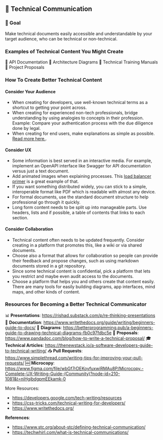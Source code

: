 ## 🤖 Technical Communication

### 🎯 Goal
Make technical documents easily accessible and understandable by your target audience, who can be technical or non-technical.

### Examples of Technical Content You Might Create
📜 API Documentation
🔷 Architecture Diagrams
📒 Technical Training Manuals
💼 Project Proposals

### How To Create Better Technical Content

#### Consider Your Audience
* When creating for developers, use well-known technical terms as a shortcut to getting your point across.
* When creating for experienced non-tech professionals, bridge understanding by using analogies to concepts in their profession. Example: Compare your authentication process with the due diligence done by legal.
* When creating for end users, make explanations as simple as possible. [Read more here.](https://github.com/glennsantos/senior-developer-roadmap/blob/main/communication/eli5-for-tech-concepts.md).

#### Consider UX
* Some information is best served in an interactive media. For example, implement an OpenAPI interface like Swagger for API documentation versus just a text document.
* Add animated images when explaining processes. This [load balancer primer](https://samwho.dev/load-balancing/) is a great example of that.
* If you want something distributed widely, you can stick to a simple, interoperable format like PDF which is readable with almost any device.
* For formal documents, use the standard document structure to help professional go through it quickly.
* Long form content needs to be split up into manageable parts. Use headers, lists and if possible, a table of contents that links to each section.

#### Consider Collaboration
* Technical content often needs to be updated frequently. Consider creating in a platform that promotes this, like a wiki or via shared documents.
* Choose also a format that allows for collaboration so people can provide their feedback and propose changes, such as using markdown documents stored in a git repository.
* Since some technical content is confidential, pick a platform that lets you restrict and maybe even audit access to the documents.
* Choose a platform that helps you and others create that content easily. There are many tools for easily building diagrams, app interfaces, mind maps, and other kinds of content.

### Resources for Becoming a Better Technical Communicator

📊 **Presentations**: https://rishad.substack.com/p/re-thinking-presentations
📜 **Documentation**: https://www.writethedocs.org/guide/writing/beginners-guide-to-docs/
🔷 **Diagrams**: https://betterprogramming.pub/a-beginners-guide-to-drawing-technical-diagrams-fb0c97fdbc5e
💼 **Proposals**: https://www.pandadoc.com/blog/how-to-write-a-technical-proposal/
🎓 **Technical Articles**: https://thenewstack.io/a-software-developers-guide-to-technical-writing/
📥 **Pull Requests**: https://www.simplethread.com/writing-tips-for-improving-your-pull-requests/
🆕 **Microcopy**: https://www.figma.com/file/wbGf7rDEKoyfuxwiRMAu8P/Microcopy.-Complete-UX-Writing-Guide-(Community)?node-id=210-1081&t=niHgibdgpmEEkamk-0

More Resources:
* https://developers.google.com/tech-writing/resources
* https://css-tricks.com/technical-writing-for-developers/
* https://www.writethedocs.org/


**References**:  
- https://www.stc.org/about-stc/defining-technical-communication/
- https://techwhirl.com/what-is-technical-communications/
